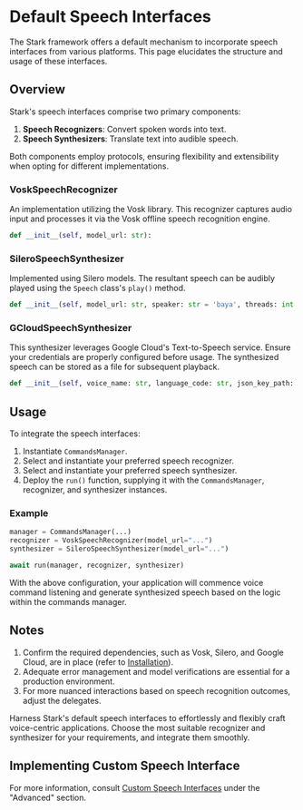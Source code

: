 # Default Speech Interfaces

The Stark framework offers a default mechanism to incorporate speech interfaces from various platforms. This page elucidates the structure and usage of these interfaces.

## Overview

Stark's speech interfaces comprise two primary components:

1. **Speech Recognizers**: Convert spoken words into text.
2. **Speech Synthesizers**: Translate text into audible speech.

Both components employ protocols, ensuring flexibility and extensibility when opting for different implementations.

### VoskSpeechRecognizer

An implementation utilizing the Vosk library. This recognizer captures audio input and processes it via the Vosk offline speech recognition engine.

```python
def __init__(self, model_url: str):
```

### SileroSpeechSynthesizer

Implemented using Silero models. The resultant speech can be audibly played using the `Speech` class's `play()` method.

```python
def __init__(self, model_url: str, speaker: str = 'baya', threads: int = 4, device ='cpu', torch_backends_quantized_engine: str = 'qnnpack'):
```

### GCloudSpeechSynthesizer

This synthesizer leverages Google Cloud's Text-to-Speech service. Ensure your credentials are properly configured before usage. The synthesized speech can be stored as a file for subsequent playback.

```python
def __init__(self, voice_name: str, language_code: str, json_key_path: str):
```

## Usage

To integrate the speech interfaces:

1. Instantiate `CommandsManager`.
2. Select and instantiate your preferred speech recognizer.
3. Select and instantiate your preferred speech synthesizer.
4. Deploy the `run()` function, supplying it with the `CommandsManager`, recognizer, and synthesizer instances.

### Example

```python
manager = CommandsManager(...)
recognizer = VoskSpeechRecognizer(model_url="...")
synthesizer = SileroSpeechSynthesizer(model_url="...")

await run(manager, recognizer, synthesizer)
```

With the above configuration, your application will commence voice command listening and generate synthesized speech based on the logic within the commands manager.

## Notes

1. Confirm the required dependencies, such as Vosk, Silero, and Google Cloud, are in place (refer to [Installation](/installation)).
2. Adequate error management and model verifications are essential for a production environment.
3. For more nuanced interactions based on speech recognition outcomes, adjust the delegates.

Harness Stark's default speech interfaces to effortlessly and flexibly craft voice-centric applications. Choose the most suitable recognizer and synthesizer for your requirements, and integrate them smoothly.

## Implementing Custom Speech Interface

For more information, consult [Custom Speech Interfaces](/advanced/custom-speech-interfaces) under the "Advanced" section.
